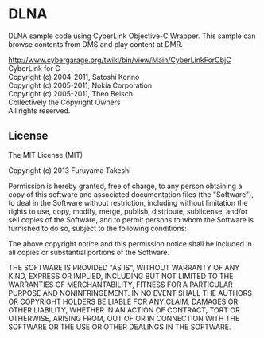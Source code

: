 DLNA
====

DLNA  sample code using CyberLink Objective-C Wrapper. This sample can browse contents from DMS and play content at DMR.

http://www.cybergarage.org/twiki/bin/view/Main/CyberLinkForObjC  
CyberLink for C  
Copyright (c) 2004-2011, Satoshi Konno  
Copyright (c) 2005-2011, Nokia Corporation  
Copyright (c) 2005-2011, Theo Beisch  
Collectively the Copyright Owners  
All rights reserved.  

## License  
The MIT License (MIT)  

Copyright (c) 2013 Furuyama Takeshi

Permission is hereby granted, free of charge, to any person obtaining a copy
of this software and associated documentation files (the "Software"), to deal
in the Software without restriction, including without limitation the rights
to use, copy, modify, merge, publish, distribute, sublicense, and/or sell
copies of the Software, and to permit persons to whom the Software is
furnished to do so, subject to the following conditions:

The above copyright notice and this permission notice shall be included in
all copies or substantial portions of the Software.

THE SOFTWARE IS PROVIDED "AS IS", WITHOUT WARRANTY OF ANY KIND, EXPRESS OR
IMPLIED, INCLUDING BUT NOT LIMITED TO THE WARRANTIES OF MERCHANTABILITY,
FITNESS FOR A PARTICULAR PURPOSE AND NONINFRINGEMENT. IN NO EVENT SHALL THE
AUTHORS OR COPYRIGHT HOLDERS BE LIABLE FOR ANY CLAIM, DAMAGES OR OTHER
LIABILITY, WHETHER IN AN ACTION OF CONTRACT, TORT OR OTHERWISE, ARISING FROM,
OUT OF OR IN CONNECTION WITH THE SOFTWARE OR THE USE OR OTHER DEALINGS IN
THE SOFTWARE.
